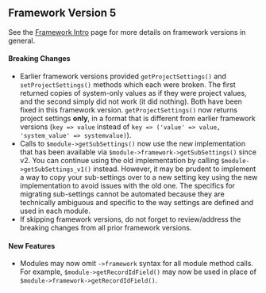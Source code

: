 ## Framework Version 5

See the [Framework Intro](intro.md) page for more details on framework versions in general.

#### Breaking Changes

- Earlier framework versions provided `getProjectSettings()` and `setProjectSettings()` methods which each were broken. The first returned copies of system-only values as if they were project values, and the second simply did not work (it did nothing). Both have been fixed in this framework version. `getProjectSettings()` now returns project settings **only**, in a format that is different from earlier framework versions (`key => value` instead of `key => ('value' => value, 'system_value' => systemvalue)`).
- Calls to `$module->getSubSettings()` now use the new implementation that has been available via `$module->framework->getSubSettings()` since v2.  You can continue using the old implementation by calling `$module->getSubSettings_v1()` instead.  However, it may be prudent to implement a way to copy your sub-settings over to a new setting key using the new implementation to avoid issues with the old one.  The specifics for migrating sub-settings cannot be automated because they are technically ambiguous and specific to the way settings are defined and used in each module.
- If skipping framework versions, do not forget to review/address the breaking changes from all prior framework versions.

#### New Features

- Modules may now omit `->framework` syntax for all module method calls.  For example, `$module->getRecordIdField()` may now be used in place of `$module->framework->getRecordIdField()`.
